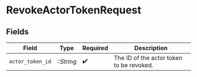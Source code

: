 # RevokeActorTokenRequest


## Fields

| Field                                    | Type                                     | Required                                 | Description                              |
| ---------------------------------------- | ---------------------------------------- | ---------------------------------------- | ---------------------------------------- |
| `actor_token_id`                         | *::String*                               | :heavy_check_mark:                       | The ID of the actor token to be revoked. |